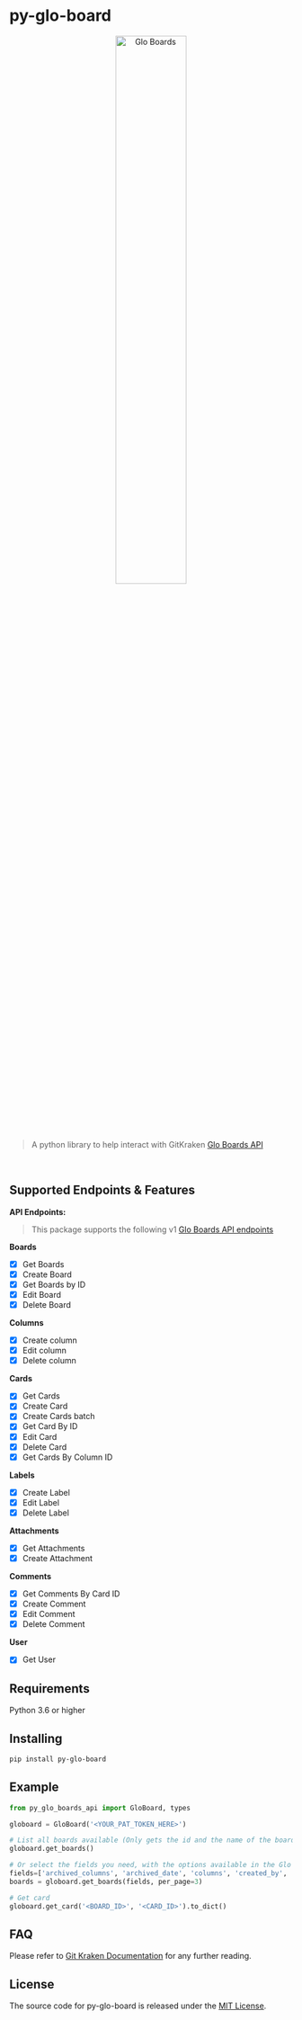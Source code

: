 # py-glo-board

<p align="center">
    <img align="center" src="https://cdn.worldvectorlogo.com/logos/gitkraken.svg" width="50%" height="50%" title="Glo Boards">
</p>

>A python library to help interact with GitKraken [Glo Boards API](https://support.gitkraken.com/developers/api/)
<br>

## Supported Endpoints & Features

**API Endpoints:**
>This package supports the following v1 [Glo Boards API endpoints](https://gloapi.gitkraken.com/v1/docs/)  

**Boards**

- [x] Get Boards
- [x] Create Board
- [x] Get Boards by ID
- [x] Edit Board
- [x] Delete Board

**Columns**
- [x] Create column
- [x] Edit column
- [x] Delete column

**Cards**
- [x] Get Cards
- [x] Create Card
- [X] Create Cards batch
- [x] Get Card By ID
- [x] Edit Card
- [x] Delete Card
- [x] Get Cards By Column ID

**Labels**
- [x] Create Label
- [x] Edit Label
- [x] Delete Label

**Attachments**
- [X] Get Attachments
- [X] Create Attachment

**Comments**
- [x] Get Comments By Card ID
- [x] Create Comment
- [x] Edit Comment
- [x] Delete Comment

**User**
- [x] Get User

## Requirements
Python 3.6 or higher

## Installing
 
```bash
pip install py-glo-board
```

## Example
```python
from py_glo_boards_api import GloBoard, types

globoard = GloBoard('<YOUR_PAT_TOKEN_HERE>')

# List all boards available (Only gets the id and the name of the board)
globoard.get_boards()

# Or select the fields you need, with the options available in the Glo api
fields=['archived_columns', 'archived_date', 'columns', 'created_by', 'created_date', 'invited_members', 'labels', 'members', 'name']
boards = globoard.get_boards(fields, per_page=3)

# Get card
globoard.get_card('<BOARD_ID>', '<CARD_ID>').to_dict()

```

## FAQ
Please refer to [Git Kraken Documentation](https://support.gitkraken.com/developers/overview/) for any
further reading.
## License

[MIT]: https://opensource.org/licenses/MIT

The source code for py-glo-board is released under the [MIT License][MIT].
